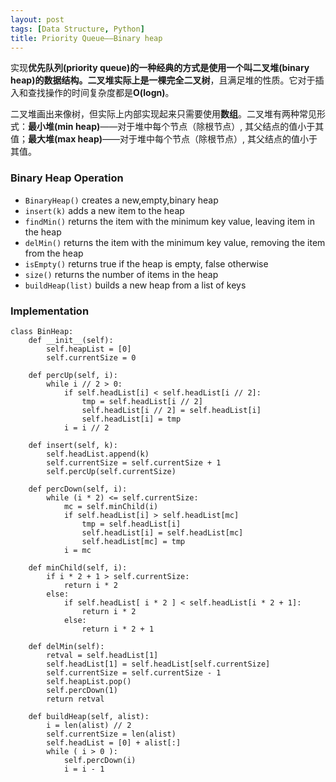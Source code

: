 ```yaml
---
layout: post        
tags: [Data Structure, Python]    
title: Priority Queue——Binary heap
---
```


实现**优先队列(priority queue)**的一种经典的方式是使用一个叫**二叉堆(binary heap)**的数据结构。二叉堆实际上是一棵**完全二叉树**，且满足堆的性质。它对于插入和查找操作的时间复杂度都是**O(logn)**。

二叉堆画出来像树，但实际上内部实现起来只需要使用**数组**。二叉堆有两种常见形式：**最小堆(min heap)**——对于堆中每个节点（除根节点）, 其父结点的值小于其值；**最大堆(max heap)**——对于堆中每个节点（除根节点）, 其父结点的值小于其值。



### Binary Heap Operation
+ `BinaryHeap()` creates a new,empty,binary heap
+ `insert(k)` adds a new item to the heap
+ `findMin()` returns the item with the minimum key value, leaving item in the heap
+ `delMin()` returns the item with the minimum key value, removing the item from the heap
+ `isEmpty()` returns true if the heap is empty, false otherwise
+ `size()` returns the number of items in the heap
+ `buildHeap(list)` builds a new heap from a list of keys

### Implementation

	class BinHeap:
		def __init__(self):
			self.heapList = [0]
			self.currentSize = 0

		def percUp(self, i):
			while i // 2 > 0:
				if self.headList[i] < self.headList[i // 2]:
					tmp = self.headList[i // 2]
					self.headList[i // 2] = self.headList[i]
					self.headList[i] = tmp
				i = i // 2

		def insert(self, k):
			self.headList.append(k)
			self.currentSize = self.currentSize + 1
			self.percUp(self.currentSize)

		def percDown(self, i):
			while (i * 2) <= self.currentSize:
				mc = self.minChild(i)
				if self.headList[i] > self.headList[mc]
					tmp = self.headList[i]
					self.headList[i] = self.headList[mc]
					self.headList[mc] = tmp
				i = mc

		def minChild(self, i):
			if i * 2 + 1 > self.currentSize:
				return i * 2
			else:
				if self.headList[ i * 2 ] < self.headList[i * 2 + 1]:
					return i * 2
				else: 
					return i * 2 + 1

		def delMin(self):
			retval = self.headList[1]
			self.headList[1] = self.headList[self.currentSize]
			self.currentSize = self.currentSize - 1
			self.heapList.pop()
			self.percDown(1)
			return retval

		def buildHeap(self, alist):
			i = len(alist) // 2
			self.currentSize = len(alist)
			self.headList = [0] + alist[:]
			while ( i > 0 ):
				self.percDown(i)
				i = i - 1


